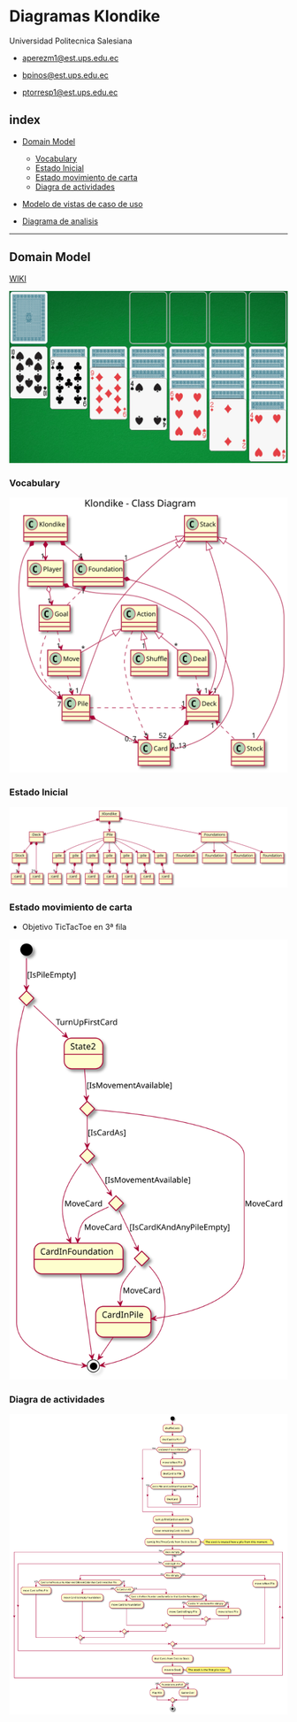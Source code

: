 # Diagramas Klondike
Universidad Politecnica Salesiana  



- [aperezm1@est.ups.edu.ec](mailto:aperezm1@est.ups.edu.ec)

- [bpinos@est.ups.edu.ec](mailto:bpinos@est.ups.edu.ec)

- [ptorresp1@est.ups.edu.ec](mailto:ptorresp1@est.ups.edu.ec)


## index

* [Domain Model](#domain-model)  
    * [Vocabulary](#vocabulary)
    * [Estado Inicial](#estado-inicial)  
    * [Estado movimiento de carta](#estado-movimiento-de-carta)
    * [Diagra de actividades](#diagra-de-actividades)  

* [Modelo de vistas de caso de uso](#modelo-de-vistas-de-caso-de-uso)
* [Diagrama de analisis](#diagrama-de-analisis)
<!-- * [Modelo de vistas de caso de uso](#modelo-de-vistas-de-caso-de-uso) -->


---

## Domain Model  

[WIKI](https://en.wikipedia.org/wiki/Klondike_(solitaire))


![Klondike](./docs/images/solitario.png)  



### Vocabulary

![Vocabulario](./docs/diagramas/modeloDominio/01_Class%20Diagram.svg)  
  


### Estado Inicial
  
![Estado_inicial](./docs/diagramas/modeloDominio/02_initialState.svg)  

### Estado movimiento de carta 

* Objetivo TicTacToe en 3ª fila

![Estado_final](./docs/diagramas/modeloDominio/03_Diagrama%20de%20estados.svg)  


### Diagra de actividades

![Diagra de actividades](./docs/diagramas/modeloDominio/04_Actividades.svg)  


